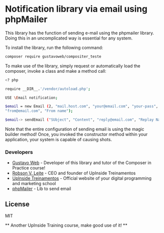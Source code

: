 # Notification library via email using phpMailer

This library has the function of sending e-mail using the phpmailer library. Doing this in an uncomplicated way is essential for any system.

To install the library, run the following command:

```sh
composer require gustavoweb/compositer_teste
```

To make use of the library, simply request or automatically load the composer, invoke a class and make a method call:

``` sh
<? php

require __DIR__.'/vendor/autoload.php';

USE \Email notification;

$email = new Email (2, "mail.host.com", "your@email.com", "your-pass", "smtp secure (tls / ssl)", "port (587)",
"from@email.com", "From name");

$email-> sendEmail ("SUbject", "Content", "reply@email.com", "Replay Name", "address@email.com", "Address Name");
```

Note that the entire configuration of sending email is using the magic builder method! Once, you invoked the constructor method within your application, your system is capable of causing shots.

### Developers
* [Gustavo Web] - Developer of this library and tutor of the Composer in Practice course!
* [Robson V. Leite] - CEO and founder of UpInside Treinamentos
* [UpInside Treinamentos] - Official website of your digital programming and marketing school
* [phpMailer] - Lib to send email

License
----

MIT

** Another UpInside Training course, make good use of it! **

[//]: #
[Gustavo Web]: <mailto: gustavo@upinside.com.br>
[Robson V. Leite]: <mailto: robson@upinside.com.br>
[UpInside Treinamentos]: <https://www.upinside.com.br>
[phpMailer]: <https://github.com/PHPMailer/PHPMailer>
